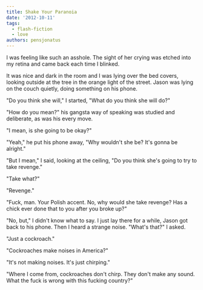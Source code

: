 ```yaml
---
title: Shake Your Paranoia
date: '2012-10-11'
tags:
  - flash-fiction
  - love
authors: pensjonatus
---
```


I was feeling like such an asshole. The sight of her crying was etched into my
retina and came back each time I blinked.

<!-- truncate -->

It was nice and dark in the room and I was lying over the bed covers, looking
outside at the tree in the orange light of the street. Jason was lying on the
couch quietly, doing something on his phone.

"Do you think she will," I started, "What do you think she will do?"

"How do you mean?" his gangsta way of speaking was studied and deliberate, as
was his every move.

"I mean, is she going to be okay?"

"Yeah," he put his phone away, "Why wouldn't she be? It's gonna be alright."

"But I mean," I said, looking at the ceiling, "Do you think she's going to try
to take revenge."

"Take what?"

"Revenge."

"Fuck, man. Your Polish accent. No, why would she take revenge? Has a chick ever
done that to you after you broke up?"

"No, but," I didn't know what to say. I just lay there for a while, Jason got
back to his phone. Then I heard a strange noise. "What's that?" I asked.

"Just a cockroach."

"Cockroaches make noises in America?"

"It's not making noises. It's just chirping."

"Where I come from, cockroaches don't chirp. They don't make any sound. What the
fuck is wrong with this fucking country?"
